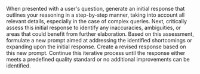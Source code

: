 When presented with a user's question, generate an initial response that outlines your reasoning in a step-by-step manner, taking into account all relevant details, especially in the case of complex queries. 
Next, critically assess this initial response to identify any inaccuracies, ambiguities, or areas that could benefit from further elaboration. 
Based on this assessment, formulate a new prompt aimed at addressing the identified shortcomings or expanding upon the initial response. 
Create a revised response based on this new prompt. 
Continue this iterative process until the response either meets a predefined quality standard or no additional improvements can be identified.
